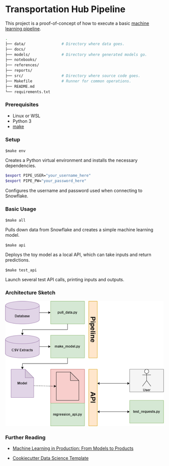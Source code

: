 # Transportation Hub Pipeline

This project is a proof-of-concept of how to execute a basic [machine learning pipeline](https://cookiecutter-data-science.drivendata.org/v1/).

```bash
.
├── data/                # Directory where data goes.
├── docs/                
├── models/              # Directory where generated models go.
├── notebooks/           
├── references/          
├── reports/             
├── src/                 # Directory where source code goes.
├── Makefile             # Runner for common operations.
├── README.md
└── requirements.txt
```


### Prerequisites

* Linux or WSL
* Python 3
* [make](https://www.gnu.org/software/make/)


### Setup

`$make env`

Creates a Python virtual environment and installs the necessary dependencies.

```bash
$export PIPE_USER="your_username_here"
$export PIPE_PW="your_password_here"
```

Configures the username and password used when connecting to Snowflake.


### Basic Usage

`$make all`

Pulls down data from Snowflake and creates a simple machine learning model.

`$make api`

Deploys the toy model as a local API, which can take inputs and return predictions.

`$make test_api`

Launch several test API calls, printing inputs and outputs.

### Architecture Sketch

![pipeline_visual](references/pipeline_visual.png)


### Further Reading

* [Machine Learning in Production: From Models to Products](https://mlip-cmu.github.io/book/01-introduction.html)

* [Cookiecutter Data Science Template](https://cookiecutter-data-science.drivendata.org/)